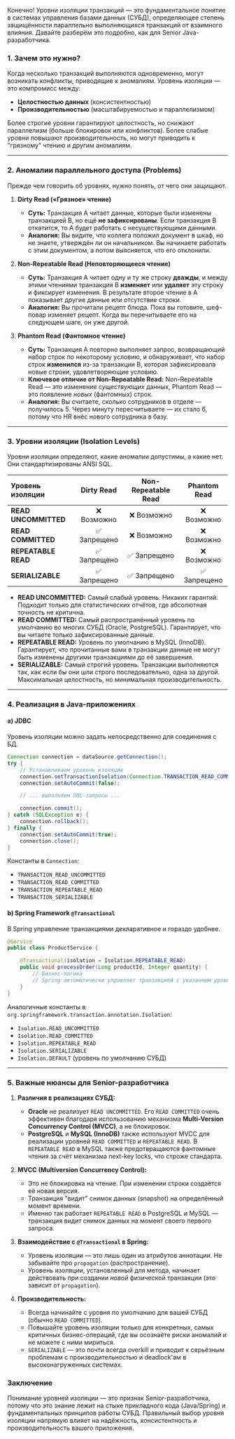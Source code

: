 Конечно! Уровни изоляции транзакций — это фундаментальное понятие в системах управления базами данных (СУБД), определяющее степень защищённости параллельно выполняющихся транзакций от взаимного влияния. Давайте разберём это подробно, как для Senior Java-разработчика.

### **1. Зачем это нужно?**
Когда несколько транзакций выполняются одновременно, могут возникать конфликты, приводящие к аномалиям. Уровень изоляции — это компромисс между:
*   **Целостностью данных** (консистентностью)
*   **Производительностью** (масштабируемостью и параллелизмом)

Более строгие уровни гарантируют целостность, но снижают параллелизм (больше блокировок или конфликтов). Более слабые уровни повышают производительность, но могут приводить к "грязному" чтению и другим аномалиям.

---

### **2. Аномалии параллельного доступа (Problems)**
Прежде чем говорить об уровнях, нужно понять, от чего они защищают.

1.  **Dirty Read («Грязное» чтение)**
    *   **Суть:** Транзакция A читает данные, которые были изменены транзакцией B, но ещё **не зафиксированы**. Если транзакция B откатится, то A будет работать с несуществующими данными.
    *   **Аналогия:** Вы видите, что коллега положил документ в шкаф, но не знаете, утверждён ли он начальником. Вы начинаете работать с этим документом, а потом выясняется, что его отклонили.

2.  **Non-Repeatable Read (Неповторяющееся чтение)**
    *   **Суть:** Транзакция A читает одну и ту же строку **дважды**, и между этими чтениями транзакция B **изменяет** или **удаляет** эту строку и фиксирует изменения. В результате второе чтение в A показывает другие данные или отсутствие строки.
    *   **Аналогия:** Вы прочитали рецепт блюда. Пока вы готовите, шеф-повар изменяет рецепт. Когда вы перечитываете его на следующем шаге, он уже другой.

3.  **Phantom Read (Фантомное чтение)**
    *   **Суть:** Транзакция A повторно выполняет запрос, возвращающий набор строк по некоторому условию, и обнаруживает, что набор строк **изменился** из-за транзакции B, которая зафиксировала новые строки, удовлетворяющие условию.
    *   **Ключевое отличие от Non-Repeatable Read:** Non-Repeatable Read — это изменение *существующих* данных, Phantom Read — это появление *новых* (фантомных) строк.
    *   **Аналогия:** Вы считаете, сколько сотрудников в отделе — получилось 5. Через минуту пересчитываете — их стало 6, потому что HR внёс нового сотрудника в базу.

---

### **3. Уровни изоляции (Isolation Levels)**
Уровни изоляции определяют, какие аномалии допустимы, а какие нет. Они стандартизированы ANSI SQL.

| Уровень изоляции | Dirty Read | Non-Repeatable Read | Phantom Read |
| :--- | :---: | :---: | :---: |
| **READ UNCOMMITTED** | ❌ Возможно | ❌ Возможно | ❌ Возможно |
| **READ COMMITTED** | ✅ Запрещено | ❌ Возможно | ❌ Возможно |
| **REPEATABLE READ** | ✅ Запрещено | ✅ Запрещено | ❌ Возможно |
| **SERIALIZABLE** | ✅ Запрещено | ✅ Запрещено | ✅ Запрещено |

*   **READ UNCOMMITTED:** Самый слабый уровень. Никаких гарантий. Подходит только для статистических отчётов, где абсолютная точность не критична.
*   **READ COMMITTED:** Самый распространённый уровень по умолчанию во многих СУБД (Oracle, PostgreSQL). Гарантирует, что вы читаете только зафиксированные данные.
*   **REPEATABLE READ:** Уровень по умолчанию в MySQL (InnoDB). Гарантирует, что прочитанные вами в транзакции данные не могут быть изменены другими транзакциями до её завершения.
*   **SERIALIZABLE:** Самый строгий уровень. Транзакции выполняются так, как если бы они шли строго последовательно, одна за другой. Максимальная целостность, но минимальная производительность.

---

### **4. Реализация в Java-приложениях**

#### **a) JDBC**
Уровень изоляции можно задать непосредственно для соединения с БД.

```java
Connection connection = dataSource.getConnection();
try {
    // Устанавливаем уровень изоляции
    connection.setTransactionIsolation(Connection.TRANSACTION_READ_COMMITTED);
    connection.setAutoCommit(false);

    // ... выполняем SQL-запросы ...

    connection.commit();
} catch (SQLException e) {
    connection.rollback();
} finally {
    connection.setAutoCommit(true);
    connection.close();
}
```

Константы в `Connection`:
*   `TRANSACTION_READ_UNCOMMITTED`
*   `TRANSACTION_READ_COMMITTED`
*   `TRANSACTION_REPEATABLE_READ`
*   `TRANSACTION_SERIALIZABLE`

#### **b) Spring Framework `@Transactional`**
В Spring управление транзакциями декларативное и гораздо удобнее.

```java
@Service
public class ProductService {

    @Transactional(isolation = Isolation.REPEATABLE_READ)
    public void processOrder(Long productId, Integer quantity) {
        // Бизнес-логика
        // Spring автоматически управляет транзакцией с указанным уровнем изоляции
    }
}
```

Аналогичные константы в `org.springframework.transaction.annotation.Isolation`:
*   `Isolation.READ_UNCOMMITTED`
*   `Isolation.READ_COMMITTED`
*   `Isolation.REPEATABLE_READ`
*   `Isolation.SERIALIZABLE`
*   `Isolation.DEFAULT` (уровень по умолчанию СУБД)

---

### **5. Важные нюансы для Senior-разработчика**

1.  **Различия в реализациях СУБД:**
    *   **Oracle** не реализует `READ UNCOMMITTED`. Его `READ COMMITTED` очень эффективен благодаря использованию механизма **Multi-Version Concurrency Control (MVCC)**, а не блокировок.
    *   **PostgreSQL** и **MySQL (InnoDB)** также используют MVCC для реализации уровней `READ COMMITTED` и `REPEATABLE READ`. В `REPEATABLE READ` в MySQL также предотвращаются фантомные чтения за счёт механизма next-key locks, что строже стандарта.

2.  **MVCC (Multiversion Concurrency Control):**
    *   Это не блокировка на чтение. При изменении строки создаётся её новая версия.
    *   Транзакция "видит" снимок данных (snapshot) на определённый момент времени.
    *   Именно так работает `REPEATABLE READ` в PostgreSQL и MySQL — транзакция видит снимок данных на момент своего первого запроса.

3.  **Взаимодействие с `@Transactional` в Spring:**
    *   Уровень изоляции — это лишь один из атрибутов аннотации. Не забывайте про `propagation` (распространение).
    *   Уровень изоляции, установленный для метода, начинает действовать при создании *новой* физической транзакции (это зависит от `propagation`).

4.  **Производительность:**
    *   Всегда начинайте с уровня по умолчанию для вашей СУБД (обычно `READ COMMITTED`).
    *   Повышайте уровень изоляции только для конкретных, самых критичных бизнес-операций, где вы осознаёте риски аномалий и не можете с ними мириться.
    *   `SERIALIZABLE` — это почти всегда overkill и приводит к серьёзным проблемам с производительностью и deadlock'ам в высоконагруженных системах.

### **Заключение**
Понимание уровней изоляции — это признак Senior-разработчика, потому что это знание лежит на стыке прикладного кода (Java/Spring) и фундаментальных принципов работы СУБД. Правильный выбор уровня изоляции напрямую влияет на надёжность, консистентность и производительность вашего приложения.